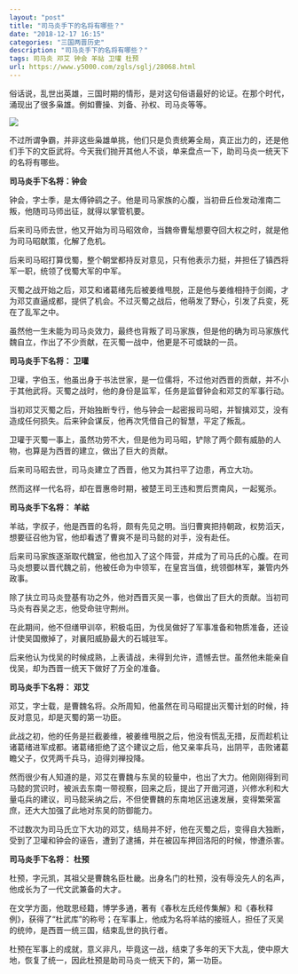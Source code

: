 ```yaml
---
layout: "post"
title: "司马炎手下的名将有哪些？"
date: "2018-12-17 16:15"
categories: "三国两晋历史"
description: "司马炎手下的名将有哪些？"
tags: 司马炎 邓艾 钟会 羊祜 卫瓘 杜预
url: https://www.y5000.com/zgls/sglj/28068.html
---
```






俗话说，乱世出英雄，三国时期的情形，是对这句俗语最好的论证。在那个时代，涌现出了很多枭雄。例如曹操、刘备、孙权、司马炎等等。

![](https://img.y5000.com/uploads/allimg/180125/13-1P12514033c44.jpg)

不过所谓争霸，并非这些枭雄单挑，他们只是负责统筹全局，真正出力的，还是他们手下的文臣武将。今天我们抛开其他人不谈，单来盘点一下，助司马炎一统天下的名将有哪些。

**司马炎手下名将：钟会**

钟会，字士季，是太傅钟鹞之子。他是司马家族的心腹，当初毌丘俭发动淮南二叛，他随司马师出征，就得以掌管机要。

后来司马师去世，他又开始为司马昭效命，当魏帝曹髦想要夺回大权之时，就是他为司马昭献策，化解了危机。

后来司马昭打算伐蜀，整个朝堂都持反对意见，只有他表示力挺，并担任了镇西将军一职，统领了伐蜀大军的中军。

灭蜀之战开始之后，邓艾和诸葛绪先后被姜维甩脱，正是他与姜维相持于剑阁，才为邓艾直逼成都，提供了机会。不过灭蜀之战后，他萌发了野心，引发了兵变，死在了乱军之中。

虽然他一生未能为司马炎效力，最终也背叛了司马家族，但是他的确为司马家族代魏自立，作出了不少贡献，在灭蜀一战中，他更是不可或缺的一员。

**司马炎手下名将： 卫瓘**

卫瓘，字伯玉，他虽出身于书法世家，是一位儒将，不过他对西晋的贡献，并不小于其他武将。灭蜀之战时，他的身份是监军，任务是监督钟会和邓艾的军事行动。

当初邓艾灭蜀之后，开始独断专行，他与钟会一起密报司马昭，并智擒邓艾，没有造成任何损失。后来钟会谋反，他再次凭借自己的智慧，平定了叛乱。

卫瓘于灭蜀一事上，虽然功劳不大，但是他为司马昭，铲除了两个颇有威胁的人物，也算是为西晋的建立，做出了巨大的贡献。

后来司马昭去世，司马炎建立了西晋，他又为其扫平了边患，再立大功。

然而这样一代名将，却在晋惠帝时期，被楚王司王违和贾后贾南风，一起冤杀。

**司马炎手下名将：** **羊祜**

羊祜，字叔子，他是西晋的名将，颇有先见之明。当归曹爽把持朝政，权势滔天，想要征召他为官，他却看透了曹爽不是司马懿的对手，没有赴任。

后来司马家族逐渐取代魏室，他也加入了这个阵营，并成为了司马氏的心腹。在司马炎想要以晋代魏之前，他被任命为中领军，在皇宫当值，统领御林军，兼管内外政事。

除了扶立司马炎登基有功之外，他对西晋灭吴一事，也做出了巨大的贡献。当初司马炎有吞吴之志，他受命驻守荆州。

在此期间，他不但缮甲训卒，积极屯田，为伐吴做好了军事准备和物质准备，还设计使吴国撤掉了，对襄阳威胁最大的石城驻军。

后来他认为伐吴的时候成熟，上表请战，未得到允许，遗憾去世。虽然他未能亲自伐吴，却为西晋一统天下做好了万全的准备。

**司马炎手下名将：** **邓艾**

邓艾，字士载，是曹魏名将。众所周知，他虽然在司马昭提出灭蜀计划的时候，持反对意见，却是灭蜀的第一功臣。

此战之初，他的任务是拦截姜维，被姜维甩脱之后，他没有慌乱无措，反而趁机让诸葛绪进军成都。诸葛绪拒绝了这个建议之后，他又亲率兵马，出阴平，击败诸葛瞻父子，仅凭两千兵马，迫得刘禅投降。

然而很少有人知道的是，邓艾在曹魏与东吴的较量中，也出了大力。他刚刚得到司马懿的赏识时，被派去东南一带视察，回来之后，提出了开凿河道，兴修水利和大量屯兵的建议，司马懿采纳之后，不但使曹魏的东南地区迅速发展，变得繁荣富庶，还大大加强了此地对东吴的防御能力。

不过数次为司马氏立下大功的邓艾，结局并不好，他在灭蜀之后，变得自大独断，受到了卫瓘和钟会的诬告，遭到了逮捕，并在被囚车押回洛阳的时候，惨遭杀害。

**司马炎手下名将：** **杜预**

杜预，字元凯，其祖父是曹魏名臣杜畿。出身名门的杜预，没有辱没先人的名声，他成长为了一代文武兼备的大才。

在文学方面，他耽思经籍，博学多通，著有《春秋左氏经传集解》和《春秋释例》，获得了“杜武库”的称号；在军事上，他成为名将羊祜的接班人，担任了灭吴的统帅，是西晋一统三国，结束乱世的执行者。

杜预在军事上的成就，意义非凡，毕竟这一战，结束了多年的天下大乱，使中原大地，恢复了统一，因此杜预是助司马炎一统天下的，第一功臣。
